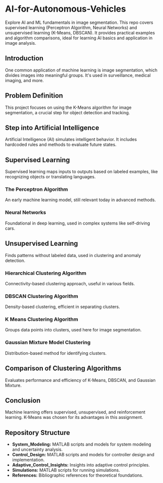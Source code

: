 # AI-for-Autonomous-Vehicles
Explore AI and ML fundamentals in image segmentation. This repo covers supervised learning (Perceptron Algorithm, Neural Networks) and unsupervised learning (K-Means, DBSCAN). It provides practical examples and algorithm comparisons, ideal for learning AI basics and application in image analysis.


## Introduction
One common application of machine learning is image segmentation, which divides images into meaningful groups. It's used in surveillance, medical imaging, and more.

## Problem Definition
This project focuses on using the K-Means algorithm for image segmentation, a crucial step for object detection and tracking.

## Step into Artificial Intelligence
Artificial Intelligence (AI) simulates intelligent behavior. It includes hardcoded rules and methods to evaluate future states.

## Supervised Learning
Supervised learning maps inputs to outputs based on labeled examples, like recognizing objects or translating languages.

### The Perceptron Algorithm
An early machine learning model, still relevant today in advanced methods.

### Neural Networks
Foundational in deep learning, used in complex systems like self-driving cars.

## Unsupervised Learning
Finds patterns without labeled data, used in clustering and anomaly detection.

### Hierarchical Clustering Algorithm
Connectivity-based clustering approach, useful in various fields.

### DBSCAN Clustering Algorithm
Density-based clustering, efficient in separating clusters.

### K Means Clustering Algorithm
Groups data points into clusters, used here for image segmentation.

### Gaussian Mixture Model Clustering
Distribution-based method for identifying clusters.

## Comparison of Clustering Algorithms
Evaluates performance and efficiency of K-Means, DBSCAN, and Gaussian Mixture.

## Conclusion
Machine learning offers supervised, unsupervised, and reinforcement learning. K-Means was chosen for its advantages in this assignment.

## Repository Structure
- **System_Modeling:** MATLAB scripts and models for system modeling and uncertainty analysis.
- **Control_Design:** MATLAB scripts and models for controller design and implementation.
- **Adaptive_Control_Insights:** Insights into adaptive control principles.
- **Simulations:** MATLAB scripts for running simulations.
- **References:** Bibliographic references for theoretical foundations.
